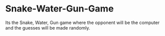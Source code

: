 # Snake-Water-Gun-Game
Its the Snake, Water, Gun game where the opponent will be the computer and the guesses will be made randomly.

